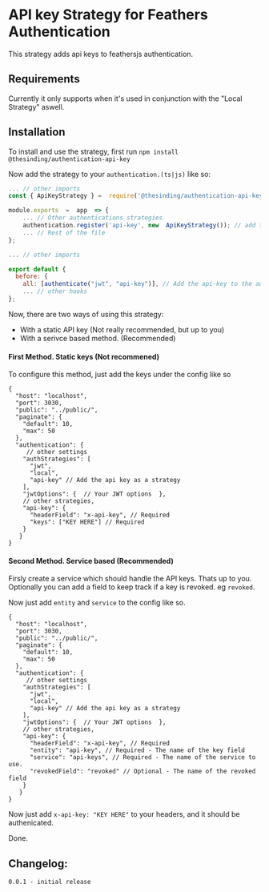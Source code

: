 # API key Strategy for Feathers Authentication

This strategy adds api keys to feathersjs authentication.

## Requirements

Currently it only supports when it's used in conjunction with the "Local Strategy" aswell.

## Installation

To install and use the strategy, first run `npm install @thesinding/authentication-api-key`

Now add the strategy to your `authentication.(ts|js)` like so:

```javascript
... // other imports
const { ApiKeyStrategy } =  require('@thesinding/authentication-api-key');

module.exports  =  app  => {
	... // Other authentications strategies
	authentication.register('api-key', new  ApiKeyStrategy()); // add the strategy
	... // Rest of the file
};
```

```javascript
... // other imports

export default {
  before: {
    all: [authenticate("jwt", "api-key")], // Add the api-key to the authenticate hook
    ... // other hooks
};
```

Now, there are two ways of using this strategy:

- With a static API key (Not really recommended, but up to you)
- With a serivce based method. (Recommended)

#### First Method. Static keys (Not recommened)

To configure this method, just add the keys under the config like so

```jsonc
{
  "host": "localhost",
  "port": 3030,
  "public": "../public/",
  "paginate": {
    "default": 10,
    "max": 50
  },
  "authentication": {
	 // other settings
    "authStrategies": [
      "jwt",
      "local",
      "api-key" // Add the api key as a strategy
    ],
    "jwtOptions": {  // Your JWT options  },
    // other strategies,
    "api-key": {
      "headerField": "x-api-key", // Required
      "keys": ["KEY HERE"] // Required
    }
   }
}

```

#### Second Method. Service based (Recommended)

Firsly create a service which should handle the API keys. Thats up to you.
Optionally you can add a field to keep track if a key is revoked. eg `revoked`.

Now just add `entity` and `service` to the config like so.

```jsonc
{
  "host": "localhost",
  "port": 3030,
  "public": "../public/",
  "paginate": {
    "default": 10,
    "max": 50
  },
  "authentication": {
	 // other settings
    "authStrategies": [
      "jwt",
      "local",
      "api-key" // Add the api key as a strategy
    ],
    "jwtOptions": {  // Your JWT options  },
    // other strategies,
    "api-key": {
      "headerField": "x-api-key", // Required
      "entity": "api-key", // Required - The name of the key field
      "service": "api-keys", // Required - The name of the service to use.
      "revokedField": "revoked" // Optional - The name of the revoked field
    }
   }
}

```

Now just add `x-api-key: "KEY HERE"` to your headers, and it should be authenicated.

Done.

## Changelog:

```text
0.0.1 - initial release
```
